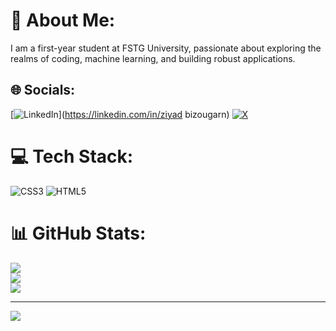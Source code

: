 # 💫 About Me:
I am a first-year  student at FSTG University, passionate about exploring the realms of coding, machine learning, and building robust applications.


## 🌐 Socials:
[![LinkedIn](https://img.shields.io/badge/LinkedIn-%230077B5.svg?logo=linkedin&logoColor=white)](https://linkedin.com/in/ziyad bizougarn)
[![X](https://img.shields.io/badge/X-black.svg?logo=X&logoColor=white)](https://x.com/ziyadbzdev) 

# 💻 Tech Stack:
![CSS3](https://img.shields.io/badge/css3-%231572B6.svg?style=for-the-badge&logo=css3&logoColor=white) ![HTML5](https://img.shields.io/badge/html5-%23E34F26.svg?style=for-the-badge&logo=html5&logoColor=white)
# 📊 GitHub Stats:
![](https://github-readme-stats.vercel.app/api?username=bizougarn-ziyad&theme=prussian&hide_border=false&include_all_commits=false&count_private=false)<br/>
![](https://github-readme-streak-stats.herokuapp.com/?user=bizougarn-ziyad&theme=prussian&hide_border=false)<br/>
![](https://github-readme-stats.vercel.app/api/top-langs/?username=bizougarn-ziyad&theme=prussian&hide_border=false&include_all_commits=false&count_private=false&layout=compact)

---
[![](https://visitcount.itsvg.in/api?id=bizougarn-ziyad&icon=0&color=0)](https://visitcount.itsvg.in)

<!-- Proudly created with GPRM ( https://gprm.itsvg.in ) -->
